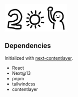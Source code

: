 <img src="./public/logo.png" width="200"/>

## Dependencies

Initialized with [next-contentlayer](https://github.com/shadcn/next-contentlayer).

* React
* Next@13
* pnpm
* tailwindcss
* contentlayer

